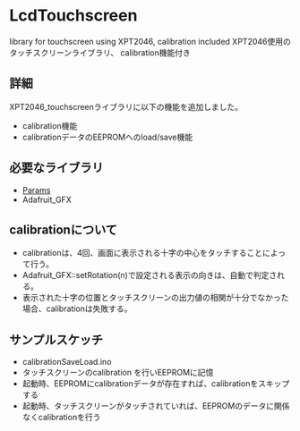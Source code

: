 # LcdTouchscreen

library for touchscreen using XPT2046, calibration included
XPT2046使用のタッチスクリーンライブラリ、 calibration機能付き

## 詳細

XPT2046_touchscreenライブラリに以下の機能を追加しました。

- calibration機能
- calibrationデータのEEPROMへのload/save機能

## 必要なライブラリ

- [Params](https://github.com/h-nari/Params)
- Adafruit_GFX

## calibrationについて

- calibrationは、4回、画面に表示される十字の中心をタッチすることによって行う。
- Adafruit_GFX::setRotation(n)で設定される表示の向きは、自動で判定される。
- 表示された十字の位置とタッチスクリーンの出力値の相関が十分でなかった場合、calibrationは失敗する。

## サンプルスケッチ

- calibrationSaveLoad.ino
 - タッチスクリーンのcalibration を行いEEPROMに記憶
 - 起動時、EEPROMにcalibrationデータが存在すれば、calibrationをスキップする
 - 起動時、タッチスクリーンがタッチされていれば、EEPROMのデータに関係なくcalibrationを行う
